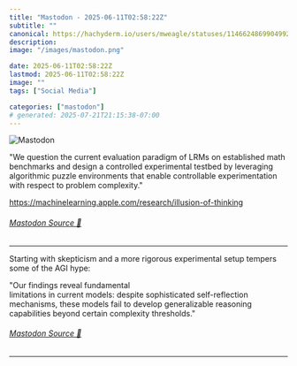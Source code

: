 ```yaml
---
title: "Mastodon - 2025-06-11T02:58:22Z"
subtitle: ""
canonical: https://hachyderm.io/users/mweagle/statuses/114662486990499282
description:
image: "/images/mastodon.png"

date: 2025-06-11T02:58:22Z
lastmod: 2025-06-11T02:58:22Z
image: ""
tags: ["Social Media"]

categories: ["mastodon"]
# generated: 2025-07-21T21:15:38-07:00
---
```

![Mastodon](/images/mastodon.png)

<p>&quot;We question the current evaluation paradigm of LRMs on established math benchmarks and design a controlled experimental testbed by leveraging algorithmic puzzle environments that enable controllable experimentation with respect to problem complexity.&quot;</p><p><a href="https://machinelearning.apple.com/research/illusion-of-thinking" target="_blank" rel="nofollow noopener noreferrer" translate="no"><span class="invisible">https://</span><span class="ellipsis">machinelearning.apple.com/rese</span><span class="invisible">arch/illusion-of-thinking</span></a></p>


###### [Mastodon Source 🐘](https://hachyderm.io/@mweagle/114662486990499282)

___

<p>Starting with skepticism and a more rigorous experimental setup tempers some of the AGI hype:</p><p>&quot;Our findings reveal fundamental<br />limitations in current models: despite sophisticated self-reflection mechanisms, these models fail to develop generalizable reasoning capabilities beyond certain complexity thresholds.&quot;</p>


###### [Mastodon Source 🐘](https://hachyderm.io/@mweagle/114662507098038306)

___
